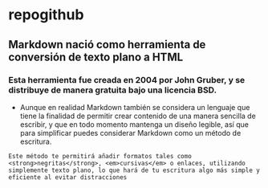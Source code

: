 # repogithub
 
## Markdown nació como herramienta de conversión de texto plano a HTML

### Esta herramienta fue creada en 2004 por John Gruber, y se distribuye de manera gratuita bajo una licencia BSD.

- Aunque en realidad Markdown también se considera un lenguaje que tiene la finalidad de permitir crear contenido de una manera sencilla de escribir, y que en todo momento mantenga un diseño legible, así que para simplificar puedes considerar Markdown como un método de escritura.

```
Este método te permitirá añadir formatos tales como <strong>negritas</strong>, <em>cursivas</em> o enlaces, utilizando simplemente texto plano, lo que hará de tu escritura algo más simple y eficiente al evitar distracciones
```


